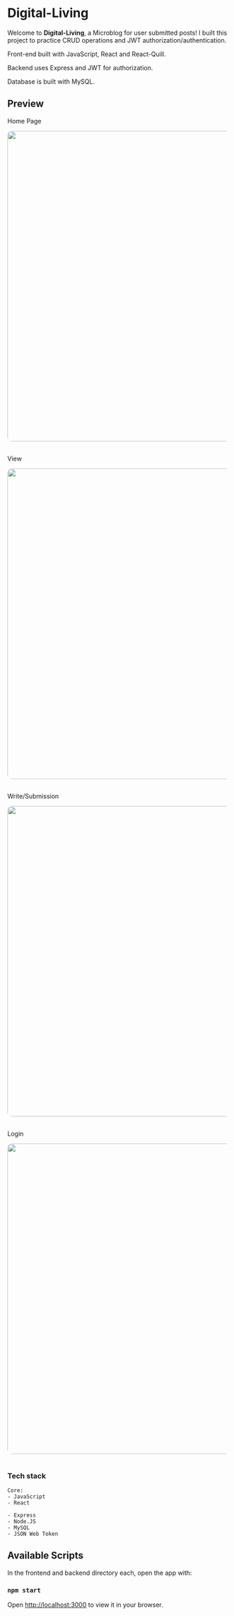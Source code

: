 # Digital-Living

<p>Welcome to <b>Digital-Living</b>, a Microblog for user submitted posts! I built this project to practice CRUD operations and JWT authorization/authentication.</p>
<p>Front-end built with JavaScript, React and React-Quill. </p>
<p>Backend uses Express and JWT for authorization. </p>
<p>Database is built with MySQL.</p>

## Preview

<p>Home Page</p>
<img src="https://user-images.githubusercontent.com/85145076/213084023-94a0df94-c50d-47b8-aba7-737d0b3d8871.png"  width="700" style="border-radius:10px;margin-bottom:1rem;" />
<p>View</p>
<img src="https://user-images.githubusercontent.com/85145076/213084029-13c82bc8-5cf5-4c80-bf30-b0870ec18879.png"  width="700" style="border-radius:10px;margin-bottom:1rem;" />
<p>Write/Submission</p>
<img src="https://user-images.githubusercontent.com/85145076/201496282-07bc9b9f-c3a2-46a0-9d8b-be822f2bbc36.png"  width="700" style="border-radius:10px;margin-bottom:1rem;" />
<p>Login</p>
<img src="https://user-images.githubusercontent.com/85145076/201496404-9cda075c-fea0-49f6-99d3-fde2e071f55f.png"  width="700" style="border-radius:10px;margin-bottom:1rem;" />
<!-- <p>Home - Categories Page</p>
<img src="https://user-images.githubusercontent.com/85145076/201496286-2e7509c7-7654-4776-85dc-727bbd0f42cb.png"  width="700" style="border-radius:10px;margin-bottom:1rem;" /> -->

### Tech stack

```
Core:
- JavaScript
- React

- Express
- Node.JS
- MySQL
- JSON Web Token
```

## Available Scripts

In the frontend and backend directory each, open the app with:

### `npm start`

Open [http://localhost:3000](http://localhost:3000) to view it in your browser.

